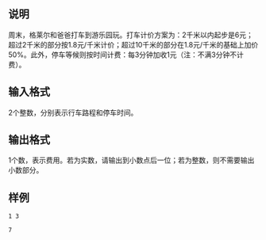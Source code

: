 <h2>说明</h2>

周末，格莱尔和爸爸打车到游乐园玩。打车计价方案为：$2$千米以内起步是$6$元；超过$2$千米的部分按$1.8$元/千米计价；超过$10$千米的部分在$1.8$元/千米的基础上加价$50$%。此外，停车等候则按时间计费：每$3$分钟加收$1$元（注：不满$3$分钟不计费）。
<h2>输入格式</h2>

$2$个整数，分别表示行车路程和停车时间。

<h2>输出格式</h2>

$1$个数，表示费用。若为实数，请输出到小数点后一位；若为整数，则不需要输出小数部分。

<h2>样例</h2>
<pre><code class="language-input1">1 3</code></pre><pre><code class="language-output1">7</code></pre>
